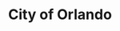 ---
title: City of Orlando
state: Florida
description: The data is supplied by the City of Orlando.
logo: https://upload.wikimedia.org/wikipedia/commons/thumb/3/33/Seal_of_Orlando%2C_Florida.svg/200px-Seal_of_Orlando%2C_Florida.svg.png
---